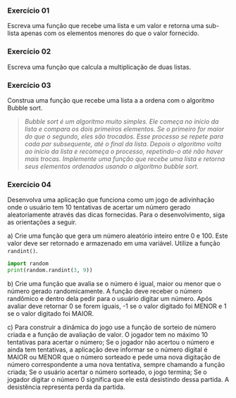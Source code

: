 ### Exercício 01
Escreva uma função que recebe uma lista e um valor e retorna uma sub-lista apenas com os elementos menores do que o valor fornecido.

### Exercício 02
Escreva uma função que calcula a multiplicação de duas listas.

### Exercício 03
Construa uma função que recebe uma lista a a ordena com o algoritmo Bubble sort.

> *Bubble sort é um algoritmo muito simples. Ele começa no início da lista e compara os dois primeiros elementos. Se o primeiro for maior do que o segundo, eles são trocados. Esse processo se repete para cada par subsequente, até o final da lista. Depois o algoritmo volta ao início da lista e recomeça o processo, repetindo-o até não haver mais trocas. Implemente uma função que recebe uma lista e retorna seus elementos ordenados usando o algoritmo bubble sort.*

### Exercício 04

Desenvolva uma aplicação que funciona como um jogo de adivinhação onde o usuário tem 10 tentativas de acertar um número gerado aleatoriamente através das dicas fornecidas. Para o desenvolvimento, siga as orientações a seguir.

a) Crie uma função que gera um número aleatório inteiro entre 0 e 100. Este valor deve ser retornado e armazenado em uma variável. Utilize a função `randint()`.
```python
import random
print(random.randint(3, 9))
```

b) Crie uma função que avalia se o número é igual, maior ou menor que o número gerado randomicamente. A função deve receber o número randômico e dentro dela pedir para o usuário digitar um número. Após avaliar deve retornar 0 se forem iguais, -1 se o valor digitado foi MENOR e 1 se o valor digitado foi MAIOR.

c) Para construir a dinâmica do jogo use a função de sorteio de número criada e a função de avaliação de valor. O jogador tem no máximo 10 tentativas para acertar o número; Se o jogador não acertou o número e ainda tem tentativas, a aplicação deve informar se o número digital é MAIOR ou MENOR que o número sorteado e pede uma nova digitação de número correspondente a uma nova tentativa, sempre chamando a função criada; Se o usuário acertar o número sorteado, o jogo termina; Se o jogador digitar o número 0 significa que ele está desistindo dessa partida. A desistência representa perda da partida.
